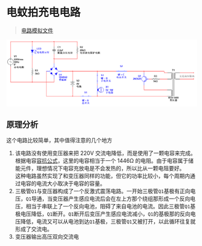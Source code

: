 # 电蚊拍充电电路

> [电路模拟文件](./文件/电蚊拍充电电路.ms14)

![电蚊拍充电电路](./文件/电蚊拍充电电路.png)

## 原理分析

这个电路比较简单，其中值得注意的几个地方

1. 该电路没有使用变压器来把 220V 交流电降低，而是使用了一颗电容来完成。根据电容[容抗公式](https://baike.baidu.com/item/%E5%AE%B9%E6%8A%97/1016854?fr=aladdin)，这里的电容相当于一个 1446Ω 的电阻。由于电容属于储能元件，理想情况下电容充放电是不会发热的，所以比从一颗电阻要好。  
   这种电路虽然实现了和变压器同样的功能，但它的功率比较小，每个周期内通过电容的电流大小取决于电容的容量。
2. 三极管`Q1`与变压器构成了一个反激式震荡电路。一开始三极管`Q1`基极有正向电压，`Q1`导通，当变压器产生感应电流后会在左上方那个绕组那形成一个反向电压，相当于串联上了一个反向电池，阻碍了来自电池的电流。因此三极管`Q1`基极电压降低，`Q1`断开。`Q1`断开后变压产生感应电流减小，`Q1`的基极那的反向电压降低，电流又可以从电池到达`Q1`基极，三极管`Q1`又被打开，以此循环往复就形成了交流电。
3. 变压器输出高压双向交流电